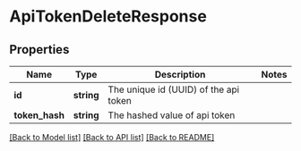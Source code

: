 # ApiTokenDeleteResponse

## Properties
Name | Type | Description | Notes
------------ | ------------- | ------------- | -------------
**id** | **string** | The unique id (UUID) of the api token | 
**token_hash** | **string** | The hashed value of api token | 

[[Back to Model list]](../README.md#documentation-for-models) [[Back to API list]](../README.md#documentation-for-api-endpoints) [[Back to README]](../README.md)


